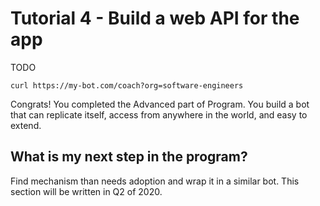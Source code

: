 # Tutorial 4 - Build a web API for the app
TODO
```
curl https://my-bot.com/coach?org=software-engineers
```

Congrats! You completed the Advanced part of Program. You build a bot that can replicate itself, access from anywhere in the world, and easy to extend.

## What is my next step in the program?
Find mechanism than needs adoption and wrap it in a similar bot. This section will be written in Q2 of 2020.
